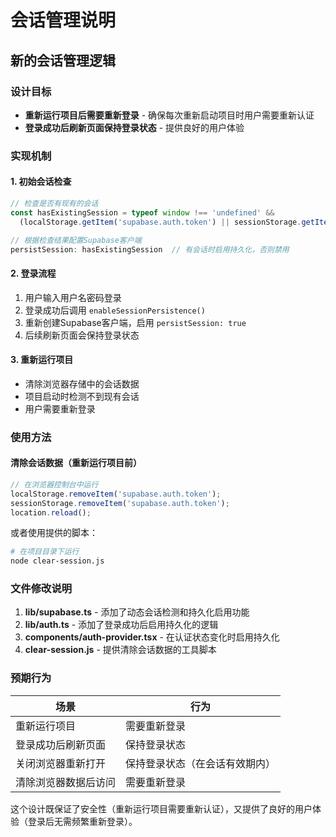 # 会话管理说明

## 新的会话管理逻辑

### 设计目标
- **重新运行项目后需要重新登录** - 确保每次重新启动项目时用户需要重新认证
- **登录成功后刷新页面保持登录状态** - 提供良好的用户体验

### 实现机制

#### 1. 初始会话检查
```javascript
// 检查是否有现有的会话
const hasExistingSession = typeof window !== 'undefined' && 
  (localStorage.getItem('supabase.auth.token') || sessionStorage.getItem('supabase.auth.token'));

// 根据检查结果配置Supabase客户端
persistSession: hasExistingSession  // 有会话时启用持久化，否则禁用
```

#### 2. 登录流程
1. 用户输入用户名密码登录
2. 登录成功后调用 `enableSessionPersistence()`
3. 重新创建Supabase客户端，启用 `persistSession: true`
4. 后续刷新页面会保持登录状态

#### 3. 重新运行项目
- 清除浏览器存储中的会话数据
- 项目启动时检测不到现有会话
- 用户需要重新登录

### 使用方法

#### 清除会话数据（重新运行项目前）
```javascript
// 在浏览器控制台中运行
localStorage.removeItem('supabase.auth.token');
sessionStorage.removeItem('supabase.auth.token');
location.reload();
```

或者使用提供的脚本：
```bash
# 在项目目录下运行
node clear-session.js
```

### 文件修改说明

1. **lib/supabase.ts** - 添加了动态会话检测和持久化启用功能
2. **lib/auth.ts** - 添加了登录成功后启用持久化的逻辑
3. **components/auth-provider.tsx** - 在认证状态变化时启用持久化
4. **clear-session.js** - 提供清除会话数据的工具脚本

### 预期行为

| 场景 | 行为 |
|------|------|
| 重新运行项目 | 需要重新登录 |
| 登录成功后刷新页面 | 保持登录状态 |
| 关闭浏览器重新打开 | 保持登录状态（在会话有效期内） |
| 清除浏览器数据后访问 | 需要重新登录 |

这个设计既保证了安全性（重新运行项目需要重新认证），又提供了良好的用户体验（登录后无需频繁重新登录）。
